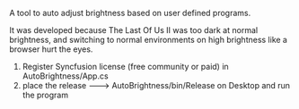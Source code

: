 A tool to auto adjust brightness based on user defined programs.

It was developed because The Last Of Us II was too dark at normal brightness,
and switching to normal environments on high brightness like a browser hurt the eyes.

1. Register Syncfusion license (free community or paid) in AutoBrightness/App.cs
2. place the release ---> AutoBrightness/bin/Release on Desktop and run the program
